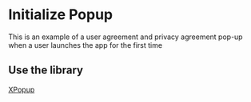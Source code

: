 # Initialize Popup

This is an example of a user agreement and privacy agreement pop-up when a user launches the app for the first time

## Use the library
[XPopup](https://github.com/junixapp/XPopup)
